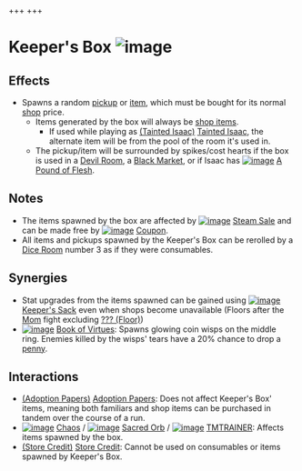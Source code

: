 +++
+++

 # Keeper's Box ![image](/image/Keeper%27s_Box.png) 

Effects
---------


* Spawns a random [pickup](/wiki/Pickup "Pickup") or [item](/wiki/Item "Item"), which must be bought for its normal [shop](/wiki/Shop "Shop") price.
	+ Items generated by the box will always be [shop items](/wiki/Shop_(Item_Pool) "Shop (Item Pool)").
		- If used while playing as  [(Tainted Isaac)](/wiki/Tainted_Isaac "Tainted Isaac") [Tainted Isaac](/wiki/Tainted_Isaac "Tainted Isaac"), the alternate item will be from the pool of the room it's used in.
	+ The pickup/item will be surrounded by spikes/cost hearts if the box is used in a [Devil Room](/wiki/Devil_Room "Devil Room"), a [Black Market](/wiki/Black_Market "Black Market"), or if Isaac has [![image](/image/A_Pound_of_Flesh.png)](/wiki/A_Pound_of_Flesh "A Pound of Flesh") [A Pound of Flesh](/wiki/A_Pound_of_Flesh "A Pound of Flesh").


Notes
-------


* The items spawned by the box are affected by [![image](/image/Steam_Sale.png)](/wiki/Steam_Sale "Steam Sale") [Steam Sale](/wiki/Steam_Sale "Steam Sale") and can be made free by [![image](/image/Coupon.png)](/wiki/Coupon "Coupon") [Coupon](/wiki/Coupon "Coupon").
* All items and pickups spawned by the Keeper's Box can be rerolled by a [Dice Room](/wiki/Dice_Room "Dice Room") number 3 as if they were consumables.


Synergies
-----------


* Stat upgrades from the items spawned can be gained using [![image](/image/Keeper%27s_Sack.png)](/wiki/Keeper%27s_Sack "Keeper's Sack") [Keeper's Sack](/wiki/Keeper%27s_Sack "Keeper's Sack") even when shops become unavailable (Floors after the [Mom](/wiki/Mom "Mom") fight excluding [??? (Floor)](/wiki/%3F%3F%3F_(Floor) "??? (Floor)"))
* [![image](/image/Book_of_Virtues.png)](/wiki/Book_of_Virtues "Book of Virtues") [Book of Virtues](/wiki/Book_of_Virtues "Book of Virtues"): Spawns glowing coin wisps on the middle ring. Enemies killed by the wisps' tears have a 20% chance to drop a [penny](/wiki/Coins "Coins").


Interactions
--------------


* [(Adoption Papers)](/wiki/Adoption_Papers "Adoption Papers") [Adoption Papers](/wiki/Adoption_Papers "Adoption Papers"): Does not affect Keeper's Box' items, meaning both familiars and shop items can be purchased in tandem over the course of a run.
* [![image](/image/Chaos.png)](/wiki/Chaos "Chaos") [Chaos](/wiki/Chaos "Chaos") / [![image](/image/Sacred_Orb.png)](/wiki/Sacred_Orb "Sacred Orb") [Sacred Orb](/wiki/Sacred_Orb "Sacred Orb") / [![image](/image/TMTRAINER.png)](/wiki/TMTRAINER "TMTRAINER") [TMTRAINER](/wiki/TMTRAINER "TMTRAINER"): Affects items spawned by the box.
* [(Store Credit)](/wiki/Store_Credit "Store Credit") [Store Credit](/wiki/Store_Credit "Store Credit"): Cannot be used on consumables or items spawned by Keeper's Box.



